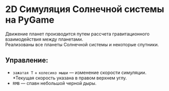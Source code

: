 # 2D Симуляция Солнечной системы на PyGame
  
Движение планет производится путем рассчета гравитационного взаимодействия между планетами.  
Реализованы все планеты Солнечной системы и некоторые спутники.
  
## Управление:  
- `зажатая T` + `колесико мыши` — изменение скорости симуляции. 
  *Текущая скорость указана в правом верхнем углу.  
- `RMB` — спавн небольшой черной дыры.
